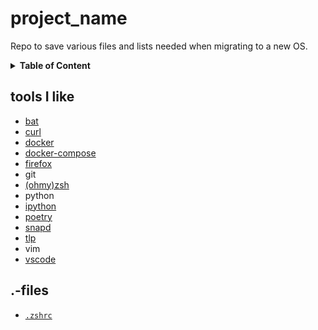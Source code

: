 # project_name
Repo to save various files and lists needed when migrating to a new OS.

<details>
<summary><b>Table of Content</b></summary>

- [tools I like](#tools-i-like)
- [.-files](#files)
</details>

## tools I like
* [bat](https://github.com/sharkdp/bat)
* [curl](https://github.com/curl/curl)
* [docker](https://docs.docker.com/install/)
* [docker-compose](https://docs.docker.com/compose/install/)
* [firefox](https://developer.mozilla.org/en-US/docs/Mozilla/Firefox)
* git
* [(ohmy)zsh](https://github.com/ohmyzsh/ohmyzsh/wiki/)
* python
* [ipython](https://github.com/ipython/ipython)
* [poetry](https://github.com/python-poetry/poetry)
* [snapd](https://github.com/snapcore/snapd)
* [tlp](https://linrunner.de/en/tlp/tlp.html)
* vim
* [vscode](https://github.com/Microsoft/vscode)

## .-files
* [`.zshrc`](.zshrc)
